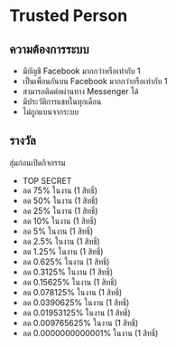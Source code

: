 # Trusted Person
## ความต้องการระบบ
- มีบัญชี Facebook มากกว่าหรือเท่ากับ 1
- เป็นเพื่อนกันบน Facebook มากกว่ากรือเท่ากับ 1
- สามารถติดต่อผ่านทาง Messenger ได้
- มีประวัติการแชทในทุกเดือน
- ไม่ถูกแบนจากระบบ
## รางวัล
สุ่มก่อนเปิดกิจกรรม
- TOP SECRET
- ลด 75% ในงาน (1 สิทธิ์)
- ลด 50% ในงาน (1 สิทธิ์)
- ลด 25% ในงาน (1 สิทธิ์)
- ลด 10% ในงาน (1 สิทธิ์)
- ลด 5% ในงาน (1 สิทธิ์)
- ลด 2.5% ในงาน (1 สิทธิ์)
- ลด 1.25% ในงาน (1 สิทธิ์)
- ลด 0.625% ในงาน (1 สิทธิ์)
- ลด 0.3125% ในงาน (1 สิทธิ์)
- ลด 0.15625% ในงาน (1 สิทธิ์)
- ลด 0.078125% ในงาน (1 สิทธิ์)
- ลด 0.0390625% ในงาน (1 สิทธิ์)
- ลด 0.01953125% ในงาน (1 สิทธิ์)
- ลด 0.009765625% ในงาน (1 สิทธิ์)
- ลด 0.0000000000001% ในงาน (1 สิทธิ์)